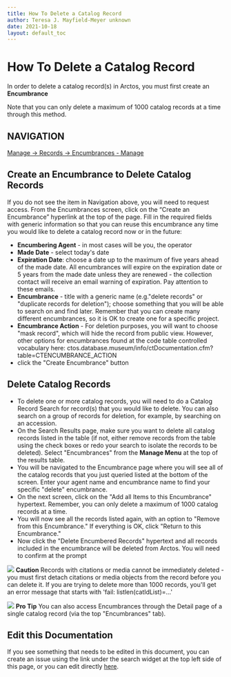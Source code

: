 ```yaml
---
title: How To Delete a Catalog Record
author: Teresa J. Mayfield-Meyer unknown
date: 2021-10-18
layout: default_toc
---
```

# How To Delete a Catalog Record

In order to delete a catalog record(s) in Arctos, you must first create an **Encumbrance**

Note that you can only delete a maximum of 1000 catalog records at a time through this method.

## NAVIGATION
[Manage → Records → Encumbrances - Manage](https://arctos.database.museum/Encumbrances.cfm)

## Create an Encumbrance to Delete Catalog Records

If you do not see the item in Navigation above, you will need to request access. From the Encumbrances screen, click on the “Create an Encumbrance” hyperlink at the top of the page. Fill in the required fields with generic information so that you can reuse this encumbrance any time you would like to delete a catalog record now or in the future:
* **Encumbering Agent** - in most cases will be you, the operator
* **Made Date** - select today's date
* **Expiration Date**: choose a date up to the maximum of five years ahead of the made date. All encumbrances will expire on the expiration date or 5 years from the made date unless they are renewed - the collection contact will receive an email warning of expiration. Pay attention to these emails.
* **Encumbrance** - title with a generic name (e.g."delete records" or "duplicate records for deletion"); choose something that you will be able to search on and find later. Remember that you can create many different encumbrances, so it is OK to create one for a specific project.
* **Encumbrance Action** - For deletion purposes, you will want to choose "mask record", which will hide the record from public view. However, other options for encumbrances found at the code table controlled vocabulary here:
ctos.database.museum/info/ctDocumentation.cfm?table=CTENCUMBRANCE_ACTION
* click the "Create Encumbrance" button

## Delete Catalog Records

* To delete one or more catalog records, you will need to do a Catalog Record Search for record(s) that you would like to delete. You can also search on a group of records for deletion, for example, by searching on an accession.
* On the Search Results page, make sure you want to delete all catalog records listed in the table (if not, either remove records from the table using the check boxes or redo your search to isolate the records to be deleted). Select "Encumbrances" from the **Manage Menu** at the top of the results table.
* You will be navigated to the Encumbrance page where you will see all of the catalog records that you just queried listed at the bottom of the screen. Enter your agent name and encumbrance name to find your specific "delete" encumbrance.
* On the next screen, click on the "Add all Items to this Encumbrance" hypertext. Remember, you can only delete a maximum of 1000 catalog records at a time.
* You will now see all the records listed again, with an option to "Remove from this Encumbrance." If everything is OK, click "Return to this Encumbrance."
* Now click the "Delete Encumbered Records" hypertext and all records included in the encumbrance will be deleted from Arctos. You will need to confirm at the prompt  

![](https://raw.githubusercontent.com/ArctosDB/documentation-wiki/gh-pages/tutorial_images/Bear%20Caution.jpg) **Caution**
Records with citations or media cannot be immediately deleted - you must first detach citations or media objects from the record before you can delete it. If you are trying to delete more than 1000 records, you'll get an error message that starts with 'fail: listlen(catIdList)=...'

![](https://raw.githubusercontent.com/ArctosDB/documentation-wiki/gh-pages/tutorial_images/Bear%20Pro.jpg) **Pro Tip**
You can also access Encumbrances through the Detail page of a single catalog record (via the top "Encumbrances" tab).

## Edit this Documentation

If you see something that needs to be edited in this document, you can create an issue using the link under the search widget at the top left side of this page, or you can edit directly <a href="https://github.com/ArctosDB/documentation-wiki/edit/gh-pages/_how_to/How-to-Delete-Specimen-Records.markdown" target="_blank">here</a>.
